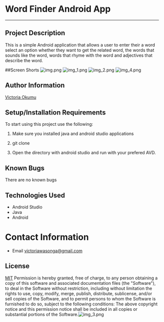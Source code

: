 # Word Finder Android App
---
## Project Description
This is a simple Android application that allows a user to enter their a word select an option whether they want to get the related word, the words that sounds like the word,
words that rhyme with the word and adjectives that describe the word. 

##Screen Shorts 
![img.png](img.png) ![img_1.png](img_1.png) ![img_2.png](img_2.png) ![img_4.png](img_4.png)


## Author Information
[Victoria Okumu](https://github.com/vokumu)
## Setup/Installation Requirements
To start using this project use the following:
1. Make sure you installed java and android studio applications

3. git clone

4. Open the directory with android studio  and run with your prefered AVD.


## Known Bugs
There are no known bugs
## Technologies Used
* Android Studio
* Java
* Android
# Contact Information
- Email <victoriawasonga@gmail.com>

## License
[MIT](LICENSE)
Permission is hereby granted, free of charge, to any person obtaining a copy of this software and associated documentation files (the "Software"), to deal in the Software without restriction, including without limitation the rights to use, copy, modify, merge, publish, distribute, sublicense, and/or sell copies of the Software, and to permit persons to whom the Software is furnished to do so, subject to the following conditions:
The above copyright notice and this permission notice shall be included in all copies or substantial portions of the Software.![img_3.png](img_3.png)